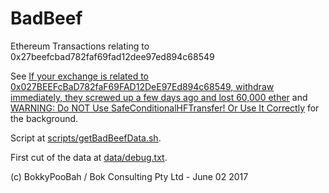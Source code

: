 # BadBeef

Ethereum Transactions relating to 0x27beefcbad782faf69fad12dee97ed894c68549

See [If your exchange is related to 0x027BEEFcBaD782faF69FAD12DeE97Ed894c68549, withdraw immediately, they screwed up a few days ago and lost 60,000 ether](https://www.reddit.com/r/ethereum/comments/6eruqb/if_your_exchange_is_related_to/) and [WARNING: Do NOT Use SafeConditionalHFTransfer! Or Use It Correctly](https://www.reddit.com/r/ethereum/comments/6er78h/warning_do_not_use_safeconditionalhftransfer_or/) for the background.

Script at [scripts/getBadBeefData.sh](scripts/getBadBeefData.sh).

First cut of the data at [data/debug.txt](data/debug.txt).

(c) BokkyPooBah / Bok Consulting Pty Ltd - June 02 2017